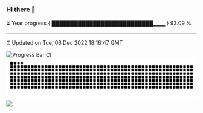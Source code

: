 ### Hi there 👋

⏳ Year progress { ███████████████████████████▁▁▁ } 93.09 %

---

⏰ Updated on Tue, 06 Dec 2022 18:16:47 GMT

![Progress Bar CI](https://github.com/liununu/liununu/workflows/Progress%20Bar%20CI/badge.svg)![](https://raw.githubusercontent.com/L1cardo/L1cardo/main/assets/github-contribution-grid-snake.svg)![](https://raw.githubusercontent.com/seesaws/seesaws/main/assets/github-contribution-grid-snake.svg)
